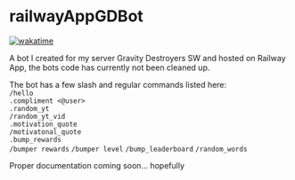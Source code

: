 # railwayAppGDBot

[![wakatime](https://wakatime.com/badge/user/ca36faea-acc3-45d7-acc1-fb14861b9144/project/2c8b14c4-cc6e-49ac-abdf-426f49c7ac91.svg)](https://wakatime.com/badge/user/ca36faea-acc3-45d7-acc1-fb14861b9144/project/2c8b14c4-cc6e-49ac-abdf-426f49c7ac91?style=for-the-badge)  

A bot I created for my server Gravity Destroyers SW and hosted on Railway App, the bots code has currently not been cleaned up.

The bot has a few slash and regular commands listed here:  
`/hello`  
`.compliment <@user>`  
`.random_yt`  
`/random_yt_vid`  
`.motivation_quote`  
`/motivatonal_quote`  
`.bump_rewards`  
`/bumper rewards` 
`/bumper level`
`/bump_leaderboard`
`/random_words`  

Proper documentation coming soon... hopefully
